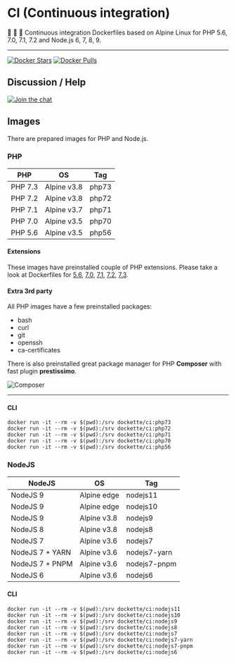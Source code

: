 # CI (Continuous integration) 


:green_apple: :apple: :green_apple: Continuous integration Dockerfiles based on Alpine Linux for PHP 5.6, 7.0, 7.1, 7.2 and Node.js 6, 7, 8, 9.

-----

[![Docker Stars](https://img.shields.io/docker/stars/dockette/ci.svg?style=flat)](https://hub.docker.com/r/dockette/ci/)
[![Docker Pulls](https://img.shields.io/docker/pulls/dockette/ci.svg?style=flat)](https://hub.docker.com/r/dockette/ci/)

## Discussion / Help

[![Join the chat](https://img.shields.io/gitter/room/dockette/dockette.svg?style=flat-square)](https://gitter.im/dockette/dockette?utm_source=badge&utm_medium=badge&utm_campaign=pr-badge&utm_content=badge)

## Images

There are prepared images for PHP and Node.js.

### PHP

| PHP      | OS          | Tag    |
|----------|-------------|--------|
| PHP 7.3  | Alpine v3.8 | php73  |
| PHP 7.2  | Alpine v3.8 | php72  |
| PHP 7.1  | Alpine v3.7 | php71  |
| PHP 7.0  | Alpine v3.5 | php70  |
| PHP 5.6  | Alpine v3.5 | php56  |

#### Extensions

These images have preinstalled couple of PHP extensions. Please take a look at Dockerfiles for [5.6](https://github.com/dockette/ci/blob/master/php/php56/Dockerfile),
[7.0](https://github.com/dockette/ci/blob/master/php/php70/Dockerfile), [7.1](https://github.com/dockette/ci/blob/master/php/php71/Dockerfile), [7.2](https://github.com/dockette/ci/blob/master/php/php72/Dockerfile), [7.3](https://github.com/dockette/ci/blob/master/php/php73/Dockerfile).

#### Extra 3rd party

All PHP images have a few preinstalled packages:

- bash
- curl
- git
- openssh
- ca-certificates

There is also preinstalled great package manager for PHP **Composer** with
fast plugin **prestissimo**.

![Composer](https://avatars3.githubusercontent.com/u/837015?v=3&s=200)

-----

#### CLI

```
docker run -it --rm -v $(pwd):/srv dockette/ci:php73
docker run -it --rm -v $(pwd):/srv dockette/ci:php72
docker run -it --rm -v $(pwd):/srv dockette/ci:php71
docker run -it --rm -v $(pwd):/srv dockette/ci:php70
docker run -it --rm -v $(pwd):/srv dockette/ci:php56
```

### NodeJS

| NodeJS          | OS          | Tag           |
|-----------------|-------------|---------------|
| NodeJS 9        | Alpine edge | nodejs11      |
| NodeJS 9        | Alpine edge | nodejs10      |
| NodeJS 9        | Alpine v3.8 | nodejs9       |
| NodeJS 8        | Alpine v3.8 | nodejs8       |
| NodeJS 7        | Alpine v3.6 | nodejs7       |
| NodeJS 7 + YARN | Alpine v3.6 | nodejs7-yarn  |
| NodeJS 7 + PNPM | Alpine v3.6 | nodejs7-pnpm  |
| NodeJS 6        | Alpine v3.6 | nodejs6       |

#### CLI

```
docker run -it --rm -v $(pwd):/srv dockette/ci:nodejs11
docker run -it --rm -v $(pwd):/srv dockette/ci:nodejs10
docker run -it --rm -v $(pwd):/srv dockette/ci:nodejs9
docker run -it --rm -v $(pwd):/srv dockette/ci:nodejs8
docker run -it --rm -v $(pwd):/srv dockette/ci:nodejs7
docker run -it --rm -v $(pwd):/srv dockette/ci:nodejs7-yarn
docker run -it --rm -v $(pwd):/srv dockette/ci:nodejs7-pnpm
docker run -it --rm -v $(pwd):/srv dockette/ci:nodejs6
```
